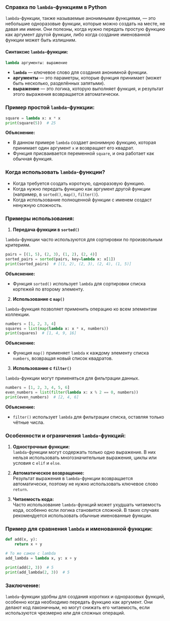 ### Справка по `lambda`-функциям в Python

`lambda`-функции, также называемые анонимными функциями, — это небольшие одноразовые функции, которые можно создать на месте, не давая им имени. Они полезны, когда нужно передать простую функцию как аргумент другой функции, либо когда создание именованной функции может быть излишним.

#### Синтаксис `lambda`-функции:

```python
lambda аргументы: выражение
```

- **`lambda`** — ключевое слово для создания анонимной функции.
- **аргументы** — это параметры, которые функция принимает (может быть несколько, разделённых запятыми).
- **выражение** — это логика, которую выполняет функция, и результат этого выражения возвращается автоматически.

### Пример простой `lambda`-функции:

```python
square = lambda x: x * x
print(square(5))  # 25
```

**Объяснение:**
- В данном примере `lambda` создает анонимную функцию, которая принимает один аргумент `x` и возвращает его квадрат.
- Функция присваивается переменной `square`, и она работает как обычная функция.

### Когда использовать `lambda`-функции?

- Когда требуется создать короткую, одноразовую функцию.
- Когда нужно передать функцию как аргумент другой функции (например, в `sorted()`, `map()`, `filter()`).
- Когда использование полноценной функции с именем создаст ненужную сложность.

### Примеры использования:

1. **Передача функции в `sorted()`**

`lambda`-функции часто используются для сортировки по произвольным критериям.

```python
pairs = [(1, 5), (2, 3), (1, 2), (2, 4)]
sorted_pairs = sorted(pairs, key=lambda x: x[1])
print(sorted_pairs)  # [(1, 2), (2, 3), (2, 4), (1, 5)]
```

**Объяснение:**  
- Функция `sorted()` использует `lambda` для сортировки списка кортежей по второму элементу.

2. **Использование с `map()`**

`lambda`-функция позволяет применить операцию ко всем элементам коллекции.

```python
numbers = [1, 2, 3, 4]
squares = list(map(lambda x: x * x, numbers))
print(squares)  # [1, 4, 9, 16]
```

**Объяснение:**  
- Функция `map()` применяет `lambda` к каждому элементу списка `numbers`, возвращая новый список квадратов.

3. **Использование с `filter()`**

`lambda`-функции могут применяться для фильтрации данных.

```python
numbers = [1, 2, 3, 4, 5, 6]
even_numbers = list(filter(lambda x: x % 2 == 0, numbers))
print(even_numbers)  # [2, 4, 6]
```

**Объяснение:**  
- `filter()` использует `lambda` для фильтрации списка, оставляя только чётные числа.

### Особенности и ограничения `lambda`-функций:

1. **Однострочные функции:**  
`lambda`-функции могут содержать только одно выражение. В них нельзя использовать многозначительные выражения, циклы или условия с `elif` и `else`.

2. **Автоматическое возвращение:**  
Результат выражения в `lambda`-функции возвращается автоматически, поэтому не нужно использовать ключевое слово `return`.

3. **Читаемость кода:**  
Часто использование `lambda`-функций может ухудшать читаемость кода, особенно если логика становится сложной. В таких случаях рекомендуется использовать обычные именованные функции.

### Пример для сравнения `lambda` и именованной функции:

```python
def add(x, y):
    return x + y

# То же самое с lambda
add_lambda = lambda x, y: x + y

print(add(2, 3))  # 5
print(add_lambda(2, 3))  # 5
```

### Заключение:

`lambda`-функции удобны для создания коротких и одноразовых функций, особенно когда необходимо передать функцию как аргумент. Они делают код лаконичным, но могут снижать его читаемость, если используются чрезмерно или для сложных операций.
